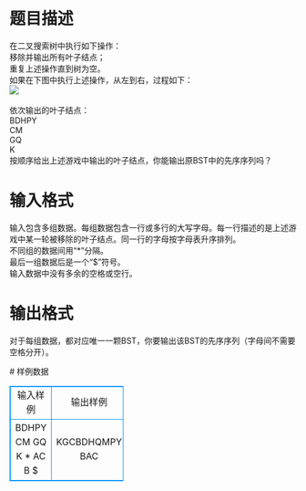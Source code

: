 # 

 
 # 题目描述 
<p>
在二叉搜索树中执行如下操作：<br>移除并输出所有叶子结点；<br>重复上述操作直到树为空。<br>如果在下图中执行上述操作，从左到右，过程如下： <br><img src="/source/joyoi/tyvj-3056/img/aHR0cDovL3d3dy5qb3lvaS5jbi9wcm9ibGVtL3R5dmotMzA1Ni9wcm9ibGVtc19pbWFnZXMvMzY3Ny8xLmpwZw==.jpg"></img><br><br>依次输出的叶子结点：<br>BDHPY<br>CM<br>GQ<br>K<br>按顺序给出上述游戏中输出的叶子结点，你能输出原BST中的先序序列吗？ </p> 

 
 # 输入格式 
<p>
输入包含多组数据。每组数据包含一行或多行的大写字母。每一行描述的是上述游戏中某一轮被移除的叶子结点。同一行的字母按字母表升序排列。<br>不同组的数据间用“*”分隔。<br>最后一组数据后是一个“$”符号。<br>输入数据中没有多余的空格或空行。<br></p> 

 
 # 输出格式 
<p>
对于每组数据，都对应唯一一颗BST，你要输出该BST的先序序列（字母间不需要空格分开）。</p> 
# 样例数据
<style>
        table,table tr th, table tr td { border:1px solid #0094ff; }
        table { width: 200px; min-height: 25px; line-height: 25px; text-align: center; border-collapse: collapse;}   
    </style>
<table>
	<tr>
		<td>输入样例</td>
		<td>输出样例</td>
	</tr>
<tr><td>BDHPY
CM
GQ
K
*
AC
B
$
</td><td>KGCBDHQMPY
BAC</td></tr></table>
